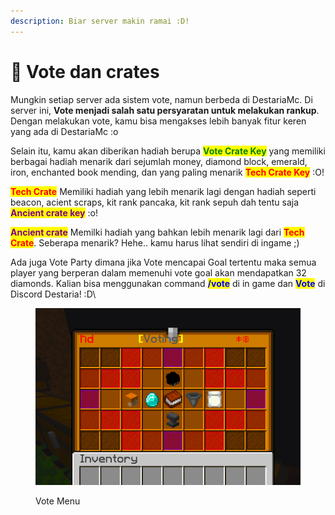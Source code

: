 ```yaml
---
description: Biar server makin ramai :D!
---
```


# 📓 Vote dan crates

Mungkin setiap server ada sistem vote, namun berbeda di DestariaMc. Di server ini, **Vote menjadi salah satu persyaratan untuk melakukan rankup**. Dengan melakukan vote, kamu bisa mengakses lebih banyak fitur keren yang ada di DestariaMc :o

Selain itu, kamu akan diberikan hadiah berupa <mark style="color:green;">**Vote Crate Key**</mark> yang memiliki berbagai hadiah menarik dari sejumlah money, diamond block, emerald, iron, enchanted book mending, dan yang paling menarik <mark style="color:red;">**Tech Crate Key**</mark> :O!

<mark style="color:red;">**Tech Crate**</mark> Memiliki hadiah yang lebih menarik lagi dengan hadiah seperti beacon, acient scraps, kit rank pancaka, kit rank sepuh dah tentu saja <mark style="color:purple;">**Ancient crate key**</mark> :o!

<mark style="color:purple;">**Ancient crate**</mark> Memilki hadiah yang bahkan lebih menarik lagi dari <mark style="color:red;">**Tech Crate**</mark>. Seberapa menarik? Hehe.. kamu harus lihat sendiri di ingame ;)

Ada juga Vote Party dimana jika Vote mencapai Goal tertentu maka semua player yang berperan dalam memenuhi vote goal akan mendapatkan 32 diamonds. Kalian bisa menggunakan command <mark style="color:blue;">**/vote**</mark> di in game dan <mark style="color:blue;">**Vote**</mark> di Discord Destaria! :D\


<figure><img src="../../.gitbook/assets/Screenshot (339).png" alt=""><figcaption><p>Vote Menu</p></figcaption></figure>

